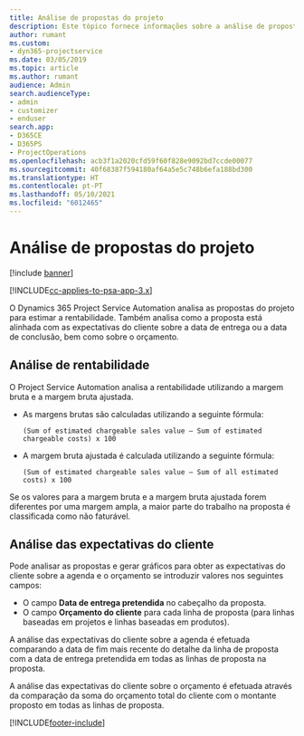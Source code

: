 ```yaml
---
title: Análise de propostas do projeto
description: Este tópico fornece informações sobre a análise de propostas do projeto.
author: rumant
ms.custom:
- dyn365-projectservice
ms.date: 03/05/2019
ms.topic: article
ms.author: rumant
audience: Admin
search.audienceType:
- admin
- customizer
- enduser
search.app:
- D365CE
- D365PS
- ProjectOperations
ms.openlocfilehash: acb3f1a2020cfd59f60f828e9092bd7ccde00077
ms.sourcegitcommit: 40f68387f594180af64a5e5c748b6efa188bd300
ms.translationtype: HT
ms.contentlocale: pt-PT
ms.lasthandoff: 05/10/2021
ms.locfileid: "6012465"
---
```

# <a name="analysis-of-project-quotes"></a>Análise de propostas do projeto

[!include [banner](../includes/psa-now-project-operations.md)]

[!INCLUDE[cc-applies-to-psa-app-3.x](../includes/cc-applies-to-psa-app-3x.md)]

O Dynamics 365 Project Service Automation analisa as propostas do projeto para estimar a rentabilidade. Também analisa como a proposta está alinhada com as expectativas do cliente sobre a data de entrega ou a data de conclusão, bem como sobre o orçamento.

## <a name="profitability-analysis"></a>Análise de rentabilidade

O Project Service Automation analisa a rentabilidade utilizando a margem bruta e a margem bruta ajustada.

- As margens brutas são calculadas utilizando a seguinte fórmula:

  `
    (Sum of estimated chargeable sales value – Sum of estimated chargeable costs) x 100
  `
- A margem bruta ajustada é calculada utilizando a seguinte fórmula:

  `
    (Sum of estimated chargeable sales value – Sum of all estimated costs) x 100
  `

Se os valores para a margem bruta e a margem bruta ajustada forem diferentes por uma margem ampla, a maior parte do trabalho na proposta é classificada como não faturável.

## <a name="analysis-of-customer-expectations"></a>Análise das expectativas do cliente

Pode analisar as propostas e gerar gráficos para obter as expectativas do cliente sobre a agenda e o orçamento se introduzir valores nos seguintes campos:

- O campo **Data de entrega pretendida** no cabeçalho da proposta.
- O campo **Orçamento do cliente** para cada linha de proposta (para linhas baseadas em projetos e linhas baseadas em produtos).

A análise das expectativas do cliente sobre a agenda é efetuada comparando a data de fim mais recente do detalhe da linha de proposta com a data de entrega pretendida em todas as linhas de proposta na proposta.

A análise das expectativas do cliente sobre o orçamento é efetuada através da comparação da soma do orçamento total do cliente com o montante proposto em todas as linhas de proposta.


[!INCLUDE[footer-include](../includes/footer-banner.md)]